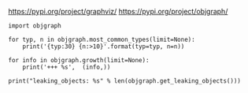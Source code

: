 https://pypi.org/project/graphviz/
https://pypi.org/project/objgraph/

```
import objgraph

for typ, n in objgraph.most_common_types(limit=None):
    print('{typ:30} {n:>10}'.format(typ=typ, n=n))

for info in objgraph.growth(limit=None):
    print('+++ %s',  (info,))

print("leaking_objects: %s" % len(objgraph.get_leaking_objects()))
```